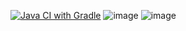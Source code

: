 [![Java CI with Gradle](https://github.com/baSSblue/javahome14/actions/workflows/gradle.yml/badge.svg)](https://github.com/baSSblue/javahome14/actions/workflows/gradle.yml)
![image](https://github.com/baSSblue/javahome14/assets/143838533/11cffdfa-1d48-4593-aac3-9bd5e115a821)
![image](https://github.com/baSSblue/javahome14/assets/143838533/de11e80c-bb47-4776-a022-a10d2f7b36d1)
